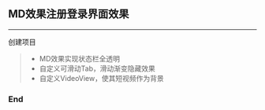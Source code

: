 ## MD效果注册登录界面效果
***
创建项目  
>  - MD效果实现状态栏全透明
>  - 自定义可滑动Tab，滑动渐变隐藏效果
>  - 自定义VideoView，使其短视频作为背景

### End
